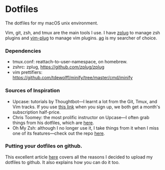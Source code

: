 # Dotfiles

The dotfiles for my macOS unix environment.

Vim, git, zsh, and tmux are the main tools I use. I have [zplug][] to manage zsh plugins and [vim-plug][] to manage vim plugins. [ag][] is my searcher of choice.

[vim-plug]: https://github.com/junegunn/vim-plug.
[zplug]: https://github.com/zplug/zplug
[ag]: https://github.com/ggreer/the_silver_searcher

### Dependencies

* tmux.conf: reattach-to-user-namespace, on homebrew. 
* zshrc: zplug, https://github.com/zplug/zplug
* vim prettifiers: https://github.com/tdewolff/minify/tree/master/cmd/minify

### Sources of Inspiration

* Upcase: tutorials by Thoughtbot—I learnt a lot from the Git, Tmux, and Vim tracks. If you use [this link](http://ssqt.co/m5c5igy) when you sign up, we both get a month's subscription half-price. 
* Chris Toomey: the most prolific instructor on Upcase—I often grab things from his dotfiles, which are [here](https://github.com/christoomey/dotfiles/).
* Oh My Zsh: although I no longer use it, I take things from it when I miss one of its features—check out the repo [here](https://github.com/robbyrussell/oh-my-zsh).

### Putting your dotfiles on github.

This excellent article [here](http://blog.smalleycreative.com/tutorials/using-git-and-github-to-manage-your-dotfiles/) covers all the reasons I decided to upload my dotfiles to github. It also explains how you can do it too.
